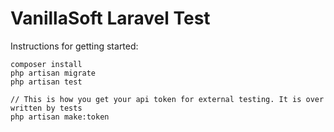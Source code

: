 # VanillaSoft Laravel Test


Instructions for getting started:

```
composer install
php artisan migrate
php artisan test

// This is how you get your api token for external testing. It is over written by tests
php artisan make:token
```

